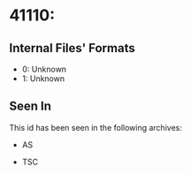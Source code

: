 # 41110: 

## Internal Files' Formats
- 0: Unknown
- 1: Unknown

## Seen In

This id has been seen in the following archives:  

- AS  

- TSC  
